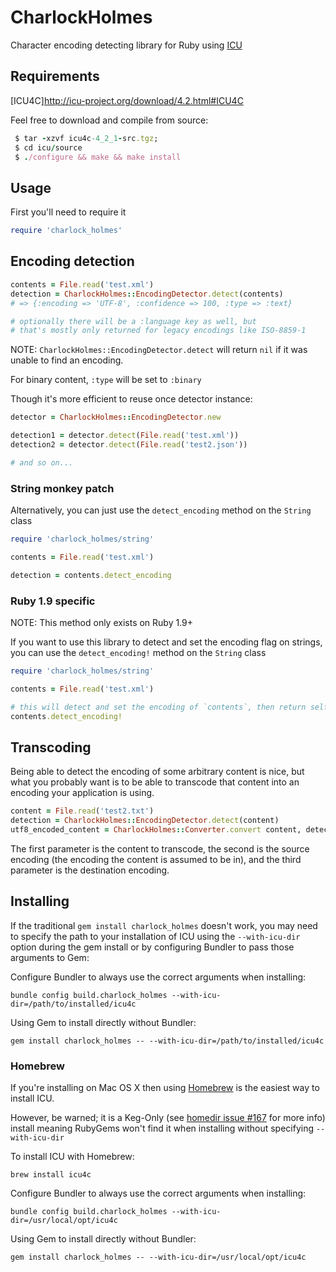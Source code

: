 # CharlockHolmes

Character encoding detecting library for Ruby using [ICU](http://site.icu-project.org/)


## Requirements

[ICU4C]http://icu-project.org/download/4.2.html#ICU4C

Feel free to download and compile from source:

```ruby
 $ tar -xzvf icu4c-4_2_1-src.tgz;
 $ cd icu/source
 $ ./configure && make && make install
```    
## Usage

First you'll need to require it

``` ruby
require 'charlock_holmes'
```

## Encoding detection

``` ruby
contents = File.read('test.xml')
detection = CharlockHolmes::EncodingDetector.detect(contents)
# => {:encoding => 'UTF-8', :confidence => 100, :type => :text}

# optionally there will be a :language key as well, but
# that's mostly only returned for legacy encodings like ISO-8859-1
```

NOTE: `CharlockHolmes::EncodingDetector.detect` will return `nil` if it was unable to find an encoding.

For binary content, `:type` will be set to `:binary`

Though it's more efficient to reuse once detector instance:

``` ruby
detector = CharlockHolmes::EncodingDetector.new

detection1 = detector.detect(File.read('test.xml'))
detection2 = detector.detect(File.read('test2.json'))

# and so on...
```

### String monkey patch

Alternatively, you can just use the `detect_encoding` method on the `String` class

``` ruby
require 'charlock_holmes/string'

contents = File.read('test.xml')

detection = contents.detect_encoding
```

### Ruby 1.9 specific

NOTE: This method only exists on Ruby 1.9+

If you want to use this library to detect and set the encoding flag on strings, you can use the `detect_encoding!` method on the `String` class

``` ruby
require 'charlock_holmes/string'

contents = File.read('test.xml')

# this will detect and set the encoding of `contents`, then return self
contents.detect_encoding!
```

## Transcoding

Being able to detect the encoding of some arbitrary content is nice, but what you probably want is to be able to transcode that content into an encoding your application is using.

``` ruby
content = File.read('test2.txt')
detection = CharlockHolmes::EncodingDetector.detect(content)
utf8_encoded_content = CharlockHolmes::Converter.convert content, detection[:encoding], 'UTF-8'
```

The first parameter is the content to transcode, the second is the source encoding (the encoding the content is assumed to be in), and the third parameter is the destination encoding.

## Installing

If the traditional `gem install charlock_holmes` doesn't work, you may need to specify the path to
your installation of ICU using the `--with-icu-dir` option during the gem install or by configuring Bundler to
pass those arguments to Gem:

Configure Bundler to always use the correct arguments when installing:

    bundle config build.charlock_holmes --with-icu-dir=/path/to/installed/icu4c

Using Gem to install directly without Bundler:

    gem install charlock_holmes -- --with-icu-dir=/path/to/installed/icu4c


### Homebrew

If you're installing on Mac OS X then using [Homebrew](http://mxcl.github.com/homebrew/) is
the easiest way to install ICU.

However, be warned; it is a Keg-Only (see [homedir issue #167](https://github.com/mxcl/homebrew/issues/167)
for more info) install meaning RubyGems won't find it when installing without specifying `--with-icu-dir`

To install ICU with Homebrew:

    brew install icu4c

Configure Bundler to always use the correct arguments when installing:

    bundle config build.charlock_holmes --with-icu-dir=/usr/local/opt/icu4c

Using Gem to install directly without Bundler:

    gem install charlock_holmes -- --with-icu-dir=/usr/local/opt/icu4c
